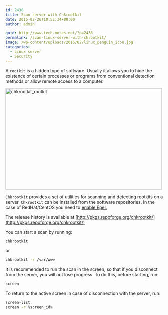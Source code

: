```yaml
---
id: 2438
title: Scan server with Chkrootkit
date: 2015-02-26T10:52:34+00:00
author: admin

guid: http://www.tech-notes.net/?p=2438
permalink: /scan-linux-server-with-chrootkit/
image: /wp-content/uploads/2015/02/linux_penguin_icon.jpg
categories:
  - Linux server
  - Security
---
```

A `rootkit` is a hidden type of software. Usually it allows you to hide the existence of certain processes or programs from conventional detection methods or allow remote access to a computer.

[<img src="/wp-content/uploads/2015/02/chkrootkit_rootkit.jpg" alt="chkrootkit_rootkit" width="500" height="323" class="aligncenter size-full wp-image-2439" srcset ="/wp-content/uploads/2015/02/chkrootkit_rootkit.jpg 500w, /wp-content/uploads/2015/02/chkrootkit_rootkit-170x110.jpg 170w, /wp-content/uploads/2015/02/chkrootkit_rootkit-300x194 .jpg 300w" sizes="(max-width: 500px) 100vw, 500px" />](/wp-content/uploads/2015/02/chkrootkit_rootkit.jpg)

`Chkrootkit` provides a set of utilities for scanning and detecting rootkits on a server.
`Chkrootkit` can be installed from the software repositories. In the case of RedHat/CentOS you need to [enable Epel.](http://www.tech-notes.net/epel-remi-atrpms-rhel-centos/)

The release history is available at [http://pkgs.repoforge.org/chkrootkit/](http://pkgs.repoforge.org/chkrootkit/)

You can start a scan by running:
```bash
chkrootkit
```

or
```bash
chkrootkit -r /var/www
```

It is recommended to run the scan in the screen, so that if you disconnect from the server, you will not lose progress. To do this, before starting, run:
```bash
screen
```

To return to the active screen in case of disconnection with the server, run:
```bash
screen-list
screen -r %screen_id%
```